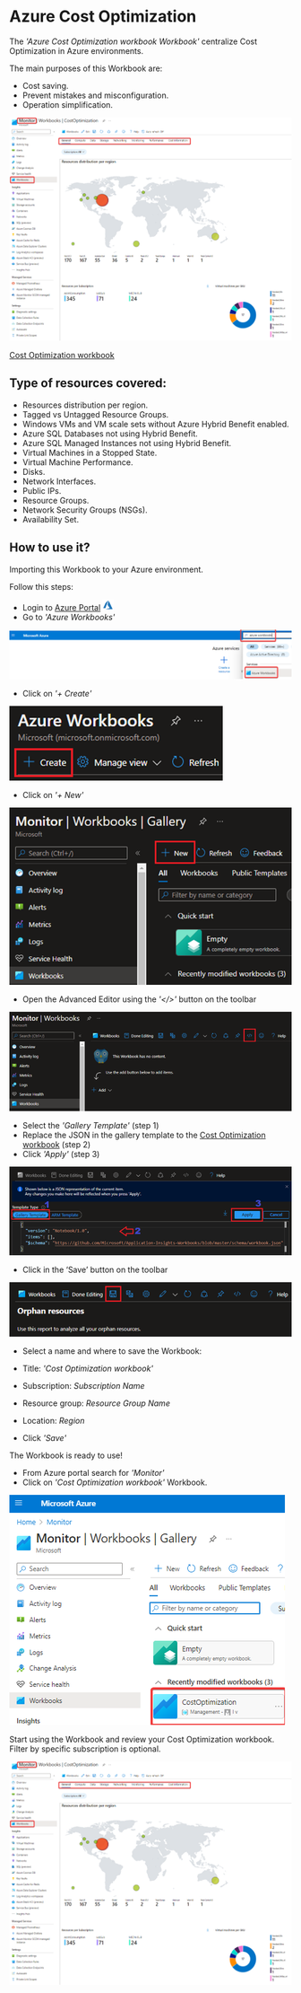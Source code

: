 # Azure Cost Optimization

The _'Azure Cost Optimization workbook Workbook'_ centralize Cost Optimization in Azure environments.

The main purposes of this Workbook are:
* Cost saving.
* Prevent mistakes and misconfiguration.
* Operation simplification.

![image](../docs/images/costOptimizationWorkbook/CostOptimizationWorkbook.png)

[Cost Optimization workbook](./CostOptimization.workbook)

## Type of resources covered:

* Resources distribution per region.
* Tagged vs Untagged Resource Groups.
* Windows VMs and VM scale sets without Azure Hybrid Benefit enabled.
* Azure SQL Databases not using Hybrid Benefit.
* Azure SQL Managed Instances not using Hybrid Benefit.
* Virtual Machines in a Stopped State.
* Virtual Machine Performance.
* Disks.
* Network Interfaces.
* Public IPs.
* Resource Groups.
* Network Security Groups (NSGs).
* Availability Set.

## How to use it?

Importing this Workbook to your Azure environment.

Follow this steps:

* Login to [Azure Portal](https://portal.azure.com/) <img src="../docs/icons/azure.png" width="20" height="20">
* Go to _'Azure Workbooks'_

![Cost optimization workbook 1](../docs/images/costOptimizationWorkbook/costoptworkbook1.png)

* Click on _'+ Create'_

![Create monitoring workbook](../docs/images/costOptimizationWorkbook/createworkbook.png)

* Click on _'+ New'_

![New monitoring workbook](../docs/images/costOptimizationWorkbook/newworkbook.png)

* Open the Advanced Editor using the _'</>'_ button on the toolbar

![Edit monitoring workbook](../docs/images/costOptimizationWorkbook/editworkbook.png)

* Select the _'Gallery Template'_ (step 1)
* Replace the JSON in the gallery template to the [Cost Optimization workbook](./CostOptimization.workbook) (step 2)
* Click _'Apply'_ (step 3)

![Apply monitoring workbook](../docs/images/costOptimizationWorkbook/applyworkbook.png)

* Click in the ‘Save’ button on the toolbar

![Save monitoring workbook](../docs/images/costOptimizationWorkbook/saveworkbook.png)

* Select a name and where to save the Workbook:

* Title: _'Cost Optimization workbook'_
* Subscription: _Subscription Name_
* Resource group: _Resource Group Name_
* Location: _Region_
* Click _'Save'_
  
The Workbook is ready to use!

* From Azure portal search for _'Monitor'_
* Click on _'Cost Optimization workbook'_ Workbook.

![Monitoring workbook](../docs/images/costOptimizationWorkbook/monitorworkbook.png)

Start using the Workbook and review your Cost Optimization workbook.
Filter by specific subscription is optional.

![Cost optimization workbook](../docs/images/costOptimizationWorkbook/CostOptimizationWorkbook.png)
